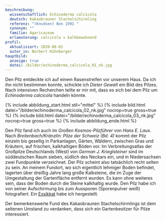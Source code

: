 ```yaml
---
beschreibung:
  wissenschaftlich: Echinoderma calcicola
  deutsch: Kakaobrauner Stachelschirmling
  referenz: "(Knudsen) Bon 1991 "
  synonym: ""
  familie: Agaricaceae
  erlaeuterung: calcicola = kalkbewohnend
profil:
  aktualisiert: 2020-08-02
  autor_in: Norbert Kühnberger
hauptbild:
  anzeige: true
  datei: /bilder/echinoderma_calcicola_01_nk.jpg
---
```

Den Pilz entdeckte ich auf einem Rasenstreifen vor unserem Haus. Da ich ihn nicht bestimmen konnte, schickte ich *Dieter Gewalt* ein Bild des Pilzes. Nach intensiven Recherchen teilte er mir mit, dass es sich bei dem Pilz um *Echinoderma calcicola* handeln könnte.

{% include abbildung_start.html stil="mittel" %}
{% include bild.html datei="/bilder/echinoderma_calcicola_02_nk.jpg" nocrop=true gross=true %}
{% include bild.html datei="/bilder/echinoderma_calcicola_03_nk.jpg" nocrop=true gross=true %}
{% include abbildung_ende.html %}

Den Pilz fand ich auch im *Großen Kosmos-Pilzführer* von *Hans E. Laux*. Nach *Breitenbach/Kränzlin: Pilze der Schweiz (Bd. 4)* kommt der Pilz einzeln bis gesellig in Parkanlagen, Gärten, Wäldern, zwischen Gras und Kräutern, auf frischen, kalkhaltigen Böden vor. Im Verbreitungsatlas der Großpilze Deutschlands (West) von *German J. Krieglsteiner* sind im süddeutschen Raum sieben, südlich des Neckars ein, und in Niedersachsen zwei Fundpunkte verzeichnet. Der Pilz scheint also tatsächlich recht selten zu sein. An meinem Fundort, wo sich eigentlich lehmiger Boden befindet, lagerten über dreißig Jahre lang große Kalksteine, die im Zuge der Umgestaltung der Gartenfläche entfernt wurden. Es kann ohne weiteres sein, dass der Boden durch die Steine kalkhaltig wurde. Den Pilz habe ich von seiner Aufschirmung bis zum Aussporen (Sporenpulver weiß) fotografiert. Ein [Exsikkat](Exsikkat "Glossar") habe ich hergestellt.

Der bemerkenswerte Fund des Kakaobraunen Stachelschirmlings ist dem seltenen Umstand zu verdanken, dass sich ein Gartenbesitzer für Pilze interessiert.